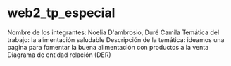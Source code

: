 # web2_tp_especial
Nombre de los integrantes: Noelia D'ambrosio, Duré Camila
Temática del trabajo: la alimentación saludable
Descripción de la temática: ideamos una pagina para fomentar la buena alimentación con productos a la venta
Diagrama de entidad relación (DER)

